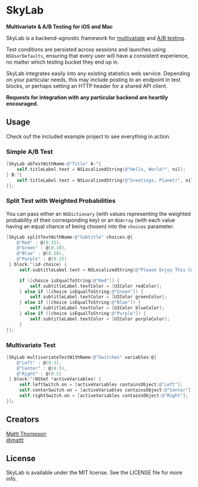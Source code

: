 # SkyLab
**Multivariate & A/B Testing for iOS and Mac**

SkyLab is a backend-agnostic framework for [multivatiate](http://en.wikipedia.org/wiki/Multivariate_testing) and [A/B testing](http://en.wikipedia.org/wiki/A/B_testing).

Test conditions are persisted across sessions and launches using `NSUserDefaults`, ensuring that every user will have a consistent experience, no matter which testing bucket they end up in.

SkyLab integrates easily into any existing statistics web service. Depending on your particular needs, this may include posting to an endpoint in test blocks, or perhaps setting an HTTP header for a shared API client. 

**Requests for integration with any particular backend are heartily encouraged.**

## Usage

Check ouf the included example project to see everything in action.

### Simple A/B Test

```objective-c
[SkyLab abTestWithName:@"Title" A:^{
    self.titleLabel.text = NSLocalizedString(@"Hello, World!", nil);
} B:^{
    self.titleLabel.text = NSLocalizedString(@"Greetings, Planet!", nil);
}];
```

### Split Test with Weighted Probabilities

You can pass either an `NSDictionary` (with values representing the weighted probability of their corresponding key) or an `NSArray` (with each value having an equal chance of being chosen) into the `choices` parameter.

```objective-c
[SkyLab splitTestWithName:@"Subtitle" choices:@{
    @"Red" : @(0.15),
    @"Green" : @(0.10),
    @"Blue" : @(0.50),
    @"Purple" : @(0.25)
 } block:^(id choice) {
     self.subtitleLabel.text = NSLocalizedString(@"Please Enjoy This Colored Message", nil);

     if ([choice isEqualToString:@"Red"]) {
         self.subtitleLabel.textColor = [UIColor redColor];
     } else if ([choice isEqualToString:@"Green"]) {
         self.subtitleLabel.textColor = [UIColor greenColor];
     } else if ([choice isEqualToString:@"Blue"]) {
         self.subtitleLabel.textColor = [UIColor blueColor];
     } else if ([choice isEqualToString:@"Purple"]) {
         self.subtitleLabel.textColor = [UIColor purpleColor];
     }
}];
```

### Multivariate Test

```objective-c
[SkyLab multivariateTestWithName:@"Switches" variables:@{
    @"Left" : @(0.5),
    @"Center" : @(0.5),
    @"Right" : @(0.5)
 } block:^(NSSet *activeVariables) {
     self.leftSwitch.on = [activeVariables containsObject:@"Left"];
     self.centerSwitch.on = [activeVariables containsObject:@"Center"];
     self.rightSwitch.on = [activeVariables containsObject:@"Right"];
}];
```

## Creators

[Mattt Thompson](http://github.com/mattt)  
[@mattt](https://twitter.com/mattt)

## License

SkyLab is available under the MIT license. See the LICENSE file for more info.

